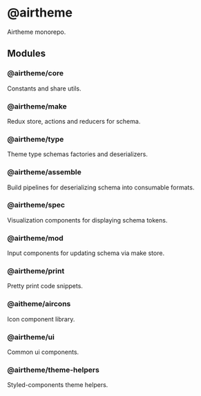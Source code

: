 # @airtheme

Airtheme monorepo.

## Modules

### @airtheme/core  
Constants and share utils.

### @airtheme/make  
Redux store, actions and reducers for schema.

### @airtheme/type  
Theme type schemas factories and deserializers.

### @airtheme/assemble  
Build pipelines for deserializing schema into consumable formats.

### @airtheme/spec  
Visualization components for displaying schema tokens.

### @airtheme/mod  
Input components for updating schema via make store.

### @airtheme/print  
Pretty print code snippets.

### @aitheme/aircons  
Icon component library.

### @airtheme/ui  
Common ui components.

### @airtheme/theme-helpers  
Styled-components theme helpers.
